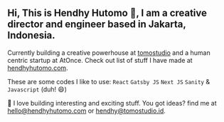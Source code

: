 ## Hi, This is Hendhy Hutomo 👋, I am a creative director and engineer based in Jakarta, Indonesia.

Currently building a creative powerhouse at [tomostudio](https://github.com/tomostudio/) and a human centric startup at AtOnce.
Check out list of stuff I have made at [hendhyhutomo.com](https://hendhyhutomo.com).

These are some codes I like to use:
`React` `Gatsby JS` `Next JS` `Sanity` & `Javascript` (duh! 😄) 

💬 I love building interesting and exciting stuff. You got ideas? find me at [hello@hendhyhutomo.com](hello@hendhyhutomo.com) or [hendhy@tomostudio.id](hendhy@tomostudio.id).
